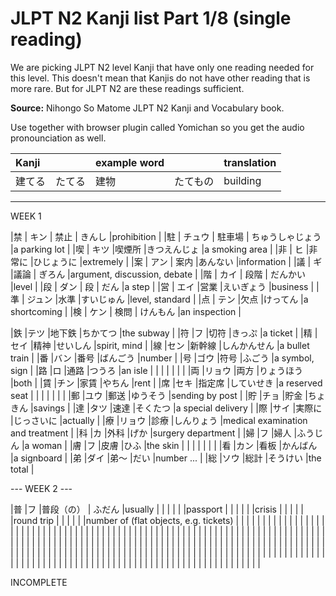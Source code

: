 # JLPT N2 Kanji list Part 1/8 (single reading)

We are picking JLPT N2 level Kanji that have only one reading needed for this level. This doesn't mean that Kanjis do not have other reading that is more rare. But for JLPT N2 are these readings sufficient.

**Source:**
Nihongo So Matome JLPT N2 Kanji and Vocabulary book.

Use together with browser plugin called Yomichan so you get the audio pronounciation as well.

| Kanji  |              | example word |                      | translation          |
| :----- | :----------- | :----------- | :------------------- | :------------------- |
|建てる  |たてる         | 建物          |たてもの              | building |
-------------------------------------------------------------------------------

WEEK 1

|禁  | キン        | 禁止          |  きんし            |prohibition  |
|駐  | チュウ        | 駐車場          | ちゅうしゃじょう             |a parking lot  |
|喫  | キツ        |喫煙所           |きつえんじょ              |a smoking area  |
|非  | ヒ        |非常に           |ひじょうに              |extremely  |
|案  | アン        | 案内          |あんない              |information  |
|議  | ギ　       |議論           | ぎろん             |argument, discussion, debate  |
|階  | カイ        | 段階          | だんかい             |level  |
|段  | ダン        | 段          | だん             |a step  |
|営  | エイ        |営業           |えいぎょう              |business  |
|準  | ジュン        |水準           |すいじゅん              |level, standard  |
|点  | テン        |欠点           |けってん              |a shortcoming  |
|検  | ケン        | 検問          | けんもん             |an inspection  |

|鉄  |テツ         |地下鉄           |ちかてつ              |the subway  |
|符  |フ         |切符           |きっぷ              |a ticket  |
|精  |セイ         |精神           |せいしん              |spirit, mind  |
|線  |セン         |新幹線           |しんかんせん              |a bullet train  |
|番  |バン         |番号           |ばんごう              |number  |
|号  |ゴウ         |符号           |ふごう              |a symbol, sign  |
|路  |ロ         |通路           |つうろ              |an isle  |
|  |         |           |              |  |
|両  |リョウ         |両方           |りょうほう              |both  |
|賃  |チン         |家賃           |やちん              |rent  |
|席  |セキ         |指定席           |していせき              |a reserved seat  |
|  |         |           |              |  |
|郵  |ユウ         |郵送           |ゆうそう              |sending by post  |
|貯  |チョ         |貯金           |ちょきん              |savings  |
|達  |タツ         |速達           |そくたつ              |a special delivery  |
|際  |サイ         |実際に           |じっさいに              |actually  |
|療  |リョウ         |診療           |しんりょう              |medical examination and treatment  |
|科  |カ         |外科           |げか              |surgery department  |
|婦  |フ         |婦人           |ふうじん              |a woman  |
|膚  |フ         |皮膚           |ひふ              |the skin  |
|  |         |           |              |  |
|看  |カン         |看板           |かんばん              |a signboard  |
|弟  |ダイ         |弟～           |だい              |number ...  |
|総  |ソウ         |総計           |そうけい              |the total  |

--- WEEK 2 ---

|普  |フ         |普段（の）           | ふだん             |usually  |
|  |         |           |              |passport  |
|  |         |           |              |crisis  |
|  |         |           |              |round trip  |
|  |         |           |              |number of (flat objects, e.g. tickets)  |
|  |         |           |              |  |
|  |         |           |              |  |
|  |         |           |              |  |
|  |         |           |              |  |
|  |         |           |              |  |
|  |         |           |              |  |
|  |         |           |              |  |
|  |         |           |              |  |
|  |         |           |              |  |
|  |         |           |              |  |
|  |         |           |              |  |
|  |         |           |              |  |
|  |         |           |              |  |
|  |         |           |              |  |
|  |         |           |              |  |
|  |         |           |              |  |
|  |         |           |              |  |
|  |         |           |              |  |
|  |         |           |              |  |
|  |         |           |              |  |
|  |         |           |              |  |
|  |         |           |              |  |
|  |         |           |              |  |
|  |         |           |              |  |
|  |         |           |              |  |
|  |         |           |              |  |
|  |         |           |              |  |
|  |         |           |              |  |
|  |         |           |              |  |
|  |         |           |              |  |
|  |         |           |              |  |
|  |         |           |              |  |
|  |         |           |              |  |
|  |         |           |              |  |
|  |         |           |              |  |
|  |         |           |              |  |
|  |         |           |              |  |
|  |         |           |              |  |
|  |         |           |              |  |
|  |         |           |              |  |

INCOMPLETE




